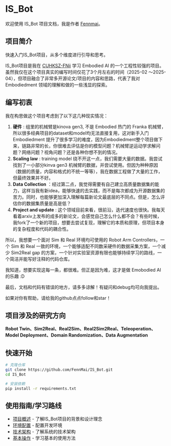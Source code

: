 # IS_Bot

欢迎使用 IS_Bot 项目文档，我是作者 [Fennmai](https://github.com/FennMai)。

## 项目简介
快速入门IS_Bot项目，从多个维度进行引导和思考。

IS_Bot项目是我在 [CUHKSZ-FNii](https://fnii.cuhk.edu.cn/) 学习 Embodied AI 的一个工程性较强的项目。虽然我仅在这个项目真实的编写时间仅花了3个月左右的时间（2025-02 ～2025-04），但项目融合了非常多开源论文/项目的内容和思路，代表了我对 Embodiedment 领域的理解和做的一些浅显的探索。

## 编写初衷

我在构思做这个项目考虑到了以下这几种现实情况：

1. **硬件** : 组里的机械臂是kinova gen3, 不是 Embodied 热门的 Franka 机械臂，所以很多经典项目的dataset和model均无法直接复用，这对新手入门 Embodiedment 提升了很多学习的难度，因为Embodiedment整个项目做下来，链路非常的长，你很难去评估是你的模型问题？机械臂逆运动学求解问题？网络问题？视角问题？还是各种你想不到的情况。
2. **Scaling law** : training model 绕不开这一点，我们需要大量的数据。我尝试找到了一小部分kinva gen3 机械臂的数据，并尝试使用。但因为种种原因（数据的质量，内容和格式的不统一等等），我在数据工程做了大量的工作，但最终效果并不好。
3. **Data Collection** ：经过第二点，我觉得需要有自己建立高质量数据集的能力，这样当我有新idea，能够快速的去实践，而不是每次都成为开源数据集的苦力。同时，也能够更加深入理解每篇新论文最底层的不同点。但是，怎么评估你的数据集质量是高是低？
4. **Project and update** : 这个领域目前来看，很前沿，迭代速度也很快。我每天看着arxiv上发布的成多的新论文，会感觉自己怎么什么都不会？有些时候，我fork了一个新的项目，想要去尝试复现，理解它的本质和原理，但项目本身的复杂程度和代码的耦合性。

所以，我想要一个面对 Sim 和 Real 环境均可使用的 Robot Arm Controllers，一个 Sim 和 Real 一致的环境，一个能够适配不同数采硬件的数据采集方案，一个减少 Sim2Real gap 的方案，一个针对实验室资源有限也能够持续学习的路线，一个简洁并能写好注释的代码仓库。

我知道，想要实现这每一条，都很难。但正是因为难，这才是做 Emobodied AI 的乐趣 :D

最后，文档和代码有错误的地方，请多多谅解！有疑问和debug均可向我提出。

如果对你有帮助，请给我的github点点follow和star！

## 项目涉及的研究方向

**Robot Twin、Sim2Real、Real2Sim、Real2Sim2Real、Teleoperation、Model Deployment、Domain Randomization、Data Augmentation**

## 快速开始

```bash
# 克隆仓库
git clone https://github.com/FennMai/IS_Bot.git
cd IS_Bot

# 安装依赖
pip install -r requirements.txt

```

## 使用指南/学习路线

- [项目概述](overview.md) - 了解IS_Bot项目的背景和设计理念
- [环境配置](tutorials/setup.md) - 配置开发环境
- [技术架构](architecture/system.md) - 了解系统的技术架构
- [基本操作](tutorials/basic_usage.md) - 学习基本的使用方法

